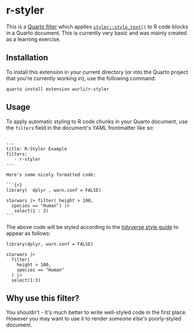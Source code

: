 # r-styler
This is a [Quarto
filter](https://quarto.org/docs/extensions/distributing.html) which
applies
[`styler::style_text()`](https://styler.r-lib.org/reference/style_text.html)
to R code blocks in a Quarto document. This is currently very basic and
was mainly created as a learning exercise.

## Installation
To install this extension in your current directory (or into the Quarto project 
that you're currently working in), use the following command:

```
quarto install extension wurli/r-styler
```

## Usage
To apply automatic styling to R code chunks in your Quarto document, use 
the `filters` field in the document's YAML frontmatter like so:

````

---
title: R-Styler Example
filters:
   - r-styler
---

Here's some nicely formatted code:

```{r}
library(  dplyr , warn.conf = FALSE)

starwars |> filter( height > 100,
  species == "Human") |>
   select(1 : 3)
```
````

The above code will be styled according to the [tidyverse style guide](https://style.tidyverse.org)
to appear as follows:

```
library(dplyr, warn.conf = FALSE)

starwars |>
  filter(
    height > 100,
    species == "Human"
  ) |>
  select(1:3)
```

## Why use this filter?
You shouldn't - it's much better to write well-styled code in the first place.
However you may want to use it to render *someone else's* poorly-styled 
document.